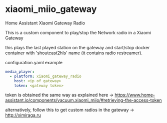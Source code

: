 # xiaomi_miio_gateway
Home Assistant Xiaomi Gateway Radio

This is a custom component to play/stop the Network radio in a Xiaomi Gateway

this plays the last played station on the gateway and start/stop docker container with 'shoutcast2hls' name (it contains radio restreamer).

configuration.yaml example
```yaml
media_player:
  - platform: xiaomi_gateway_radio
    host: <ip of gateway>
    token: <gateway token>
```

token is obtained the same way as explained here ->
https://www.home-assistant.io/components/vacuum.xiaomi_miio/#retrieving-the-access-token

alternatively, follow this to get custom radios in the gateway ->
http://ximiraga.ru